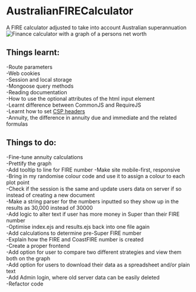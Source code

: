 # AustralianFIRECalculator  
A FIRE calculator adjusted to take into account Australian superannuation  
![Finance calculator with a graph of a persons net worth](https://i.ibb.co/wRmhgLd/calculator.png)

## Things learnt:  
-Route parameters  
-Web cookies  
-Session and local storage  
-Mongoose query methods  
-Reading documentation  
-How to use the optional attributes of the html input element  
-Learnt difference between CommonJS and RequireJS  
-Learnt how to set [CSP headers](https://content-security-policy.com/examples/)  
-Annuity, the difference in annuity due and immediate and the related formulas  

## Things to do:   
-Fine-tune annuity calculations  
-Prettify the graph  
-Add tooltip to line for FIRE number
-Make site mobile-first, responsive  
-Bring in my randomise colour code and use it to assign a colour to each plot point  
-Check if the session is the same and update users data on server if so instead of creating a new document  
-Make a string parser for the numbers inputted so they show up in the results as 30,000 instead of 30000  
-Add logic to alter text if user has more money in Super than their FIRE number   
-Optimise index.ejs and results.ejs back into one file again   
-Add calculations to determine pre-Super FIRE number  
-Explain how the FIRE and CoastFIRE number is created  
-Create a proper frontend  
-Add option for user to compare two different strategies and view them both on the graph  
-Add option for users to download their data as a spreadsheet and/or plain text  
-Add Admin login, where old server data can be easily deleted   
-Refactor code  
